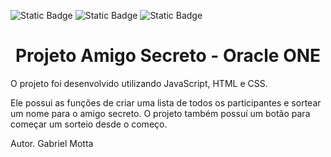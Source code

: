 <img alt="Static Badge" src="https://camo.githubusercontent.com/c96f31386f862cfde2ebc770f138118d1d681a78f42132c997a3d435ad7a5f57/68747470733a2f2f696d672e736869656c64732e696f2f62616467652f4a6176615363726970742d79656c6c6f77" data-canonical-src="https://img.shields.io/badge/JavaScript-yellow" style="max-width: 100%;"> <img alt="Static Badge" src="https://camo.githubusercontent.com/2ddaace00ef0281eddf65e63670ee8e387af7aa656c1b0a84bcf15cdf94ff73c/68747470733a2f2f696d672e736869656c64732e696f2f62616467652f48544d4c2d6f72616e6765" data-canonical-src="https://img.shields.io/badge/HTML-orange" style="max-width: 100%;"> <img alt="Static Badge" src="https://camo.githubusercontent.com/10786dcca042208e01e3a378bfd2a07d73d7291675ccb29e3909d8641261e4a2/68747470733a2f2f696d672e736869656c64732e696f2f62616467652f4353532d626c7565" data-canonical-src="https://img.shields.io/badge/CSS-blue" style="max-width: 100%;"> 
<h1 align="center"> Projeto Amigo Secreto - Oracle ONE </h1>

 O projeto foi desenvolvido utilizando JavaScript, HTML e CSS.

 Ele possui as funções de criar uma lista de todos os participantes e sortear um nome para o amigo secreto. O projeto também possuí um botão para começar um sorteio desde o começo.


Autor. Gabriel Motta





